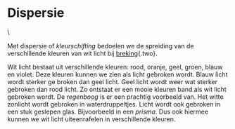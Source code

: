 # Dispersie

\

Met dispersie of *kleurschifting* bedoelen we de spreiding van de
verschillende kleuren van wit licht bij [breking](breking.html){.two}.

Wit licht bestaat uit verschillende kleuren: rood, oranje, geel, groen,
blauw en violet. Deze kleuren kunnen we zien als licht gebroken wordt.
Blauw licht wordt sterker ge broken dan geel licht. Geel licht wordt
weer wat sterker gebroken dan rood licht. Zo ontstaat er een mooie
kleuren band als wit licht gebroken wordt. De *regenboog* is er een
prachtig voorbeeld van. Het witte zonlicht wordt gebroken in
waterdruppeltjes. Licht wordt ook gebroken in een stuk geslepen glas.
Bijvoorbeeld in een *prisma*. Dus ook hiermee kunnen we wit licht
uiteenrafelen in verschillende kleuren.
